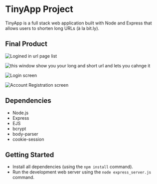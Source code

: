 # TinyApp Project

TinyApp is a full stack web application built with Node and Express that allows users to shorten long URLs (à la bit.ly).

## Final Product


![Logined in url page list](https://user-images.githubusercontent.com/31861133/141604441-5a750aa9-4549-4fe0-8ad3-fe67e7674149.png)

![this window show you your long and short url and lets you cahnge it](https://user-images.githubusercontent.com/31861133/141604458-828b2749-c085-4fbb-b1c8-1549f2de81c1.png)

![Login screen](https://user-images.githubusercontent.com/31861133/141604494-b8c5b403-54ef-42fa-ab50-8b92f4994683.png)

![Account Registration screen](https://user-images.githubusercontent.com/31861133/141604506-cb53ff73-2930-42d9-8f67-a640bbb8cac3.png)

## Dependencies

- Node.js
- Express
- EJS
- bcrypt
- body-parser
- cookie-session

## Getting Started

- Install all dependencies (using the `npm install` command).
- Run the development web server using the `node express_server.js` command.

